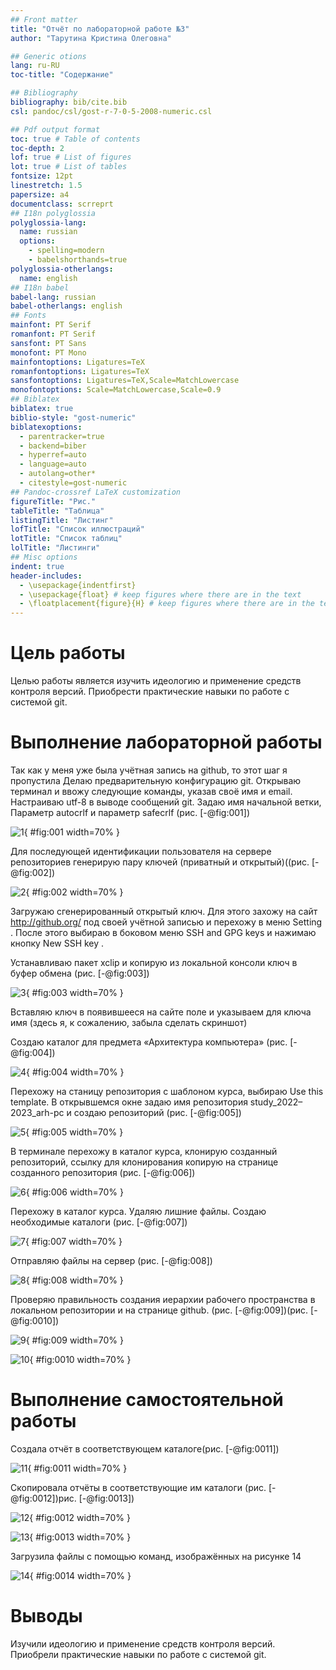 ```yaml
---
## Front matter
title: "Отчёт по лабораторной работе №3"
author: "Тарутина Кристина Олеговна"

## Generic otions
lang: ru-RU
toc-title: "Содержание"

## Bibliography
bibliography: bib/cite.bib
csl: pandoc/csl/gost-r-7-0-5-2008-numeric.csl

## Pdf output format
toc: true # Table of contents
toc-depth: 2
lof: true # List of figures
lot: true # List of tables
fontsize: 12pt
linestretch: 1.5
papersize: a4
documentclass: scrreprt
## I18n polyglossia
polyglossia-lang:
  name: russian
  options:
	- spelling=modern
	- babelshorthands=true
polyglossia-otherlangs:
  name: english
## I18n babel
babel-lang: russian
babel-otherlangs: english
## Fonts
mainfont: PT Serif
romanfont: PT Serif
sansfont: PT Sans
monofont: PT Mono
mainfontoptions: Ligatures=TeX
romanfontoptions: Ligatures=TeX
sansfontoptions: Ligatures=TeX,Scale=MatchLowercase
monofontoptions: Scale=MatchLowercase,Scale=0.9
## Biblatex
biblatex: true
biblio-style: "gost-numeric"
biblatexoptions:
  - parentracker=true
  - backend=biber
  - hyperref=auto
  - language=auto
  - autolang=other*
  - citestyle=gost-numeric
## Pandoc-crossref LaTeX customization
figureTitle: "Рис."
tableTitle: "Таблица"
listingTitle: "Листинг"
lofTitle: "Список иллюстраций"
lotTitle: "Список таблиц"
lolTitle: "Листинги"
## Misc options
indent: true
header-includes:
  - \usepackage{indentfirst}
  - \usepackage{float} # keep figures where there are in the text
  - \floatplacement{figure}{H} # keep figures where there are in the text
---
```


# Цель работы

Целью работы является изучить идеологию и применение средств контроля версий. Приобрести практические навыки по работе с системой git.

# Выполнение лабораторной работы
Так как у меня уже была учётная запись на github, то этот шаг я пропустила
Делаю предварительную конфигурацию git. Открываю терминал и ввожу следующие команды, указав своё имя и email. Настраиваю utf-8 в выводе сообщений git. Задаю имя начальной ветки, Параметр autocrlf и параметр safecrlf (рис. [-@fig:001])

![1](image/image1.jpg){ #fig:001 width=70% }

Для последующей идентификации пользователя на сервере репозиториев генерирую пару ключей (приватный и открытый)((рис. [-@fig:002])

![2](image/image2.jpg){ #fig:002 width=70% }

Загружаю сгенерированный открытый ключ. Для этого захожу на сайт http://github.org/ под своей учётной записью и перехожу в меню Setting . После этого выбираю в боковом меню SSH and GPG keys и нажимаю кнопку New SSH key . 

Устанавливаю пакет xclip и копирую из локальной консоли ключ в буфер обмена (рис. [-@fig:003])

![3](image/image3.jpg){ #fig:003 width=70% }

Вставляю ключ в появившееся на сайте поле и указываем для ключа имя (здесь я, к сожалению, забыла сделать скриншот)

Создаю каталог для предмета «Архитектура компьютера» (рис. [-@fig:004])

![4](image/image4.jpg){ #fig:004 width=70% }

Перехожу на станицу репозитория с шаблоном курса, выбираю Use this template. В открывшемся окне задаю имя репозитория study_2022–2023_arh-pc и создаю репозиторий (рис. [-@fig:005])

![5](image/image5.jpg){ #fig:005 width=70% }

В терминале перехожу в каталог курса, клонирую созданный репозиторий, ссылку для клонирования копирую на странице созданного репозитория (рис. [-@fig:006])

![6](image/image6.jpg){ #fig:006 width=70% }

Перехожу в каталог курса. Удаляю лишние файлы. Создаю необходимые каталоги (рис. [-@fig:007])

![7](image/image7.jpg){ #fig:007 width=70% }

Отправляю файлы на сервер (рис. [-@fig:008])

![8](image/image8.jpg){ #fig:008 width=70% }

Проверяю правильность создания иерархии рабочего пространства в локальном репозитории и на странице github. (рис. [-@fig:009])(рис. [-@fig:0010])

![9](image/image9.jpg){ #fig:009 width=70% }

![10](image/image10.jpg){ #fig:0010 width=70% }

# Выполнение самостоятельной работы

Создала отчёт в соответствующем каталоге(рис. [-@fig:0011])

![11](image/image11.jpg){ #fig:0011 width=70% }

Скопировала отчёты в соответствующие им каталоги (рис. [-@fig:0012])рис. [-@fig:0013])

![12](image/image12.jpg){ #fig:0012 width=70% }

![13](image/image13.jpg){ #fig:0013 width=70% }

Загрузила файлы с помощью команд, изображённых на рисунке 14

![14](image/image14.jpg){ #fig:0014 width=70% }


# Выводы

Изучили идеологию и применение средств контроля версий. Приобрели практические навыки по работе с системой git.


